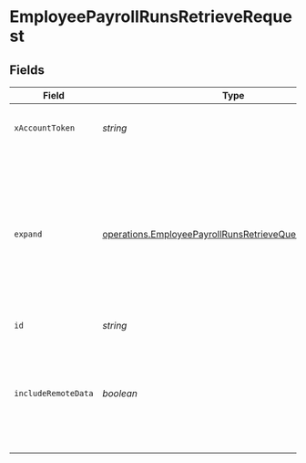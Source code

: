# EmployeePayrollRunsRetrieveRequest


## Fields

| Field                                                                                                                            | Type                                                                                                                             | Required                                                                                                                         | Description                                                                                                                      |
| -------------------------------------------------------------------------------------------------------------------------------- | -------------------------------------------------------------------------------------------------------------------------------- | -------------------------------------------------------------------------------------------------------------------------------- | -------------------------------------------------------------------------------------------------------------------------------- |
| `xAccountToken`                                                                                                                  | *string*                                                                                                                         | :heavy_check_mark:                                                                                                               | Token identifying the end user.                                                                                                  |
| `expand`                                                                                                                         | [operations.EmployeePayrollRunsRetrieveQueryParamExpand](../../models/operations/employeepayrollrunsretrievequeryparamexpand.md) | :heavy_minus_sign:                                                                                                               | Which relations should be returned in expanded form. Multiple relation names should be comma separated without spaces.           |
| `id`                                                                                                                             | *string*                                                                                                                         | :heavy_check_mark:                                                                                                               | N/A                                                                                                                              |
| `includeRemoteData`                                                                                                              | *boolean*                                                                                                                        | :heavy_minus_sign:                                                                                                               | Whether to include the original data Merge fetched from the third-party to produce these models.                                 |